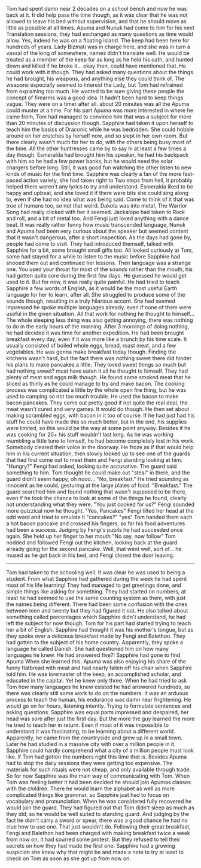 
Tom had spent damn near 2 decades on a school bench and now he was back at it. It did help pass the time though, as it was clear that he was not allowed to leave his bed without supervision, and that he should move as little as possible at all times. Apuma and Nunuk had come to him for his next Translation sessions, they had exchanged as many questions as time would allow.
Yes, indeed he was on a floating island. The keep had been here for hundreds of years. Lady Bizmati was in charge here, and she was in turn a vassal of the king of somewhere, names didn't translate well. He would be treated as a member of the keep for as long as he held his oath, and hunted down and killed if he broke it… okay then, could have mentioned that. He could work with it though.
They had asked many questions about the things he had brought, his weapons, and anything else they could think of. The weapons especially seemed to interest the Lady, but Tom had refrained from explaining too much. He wanted to be sure giving these people the concept of firearms was a good idea. It hadn't been hard to keep things vague. They were on a timer after all. about 20 minutes was all the Apuma could muster at a time. For his part Apuma was more interested in where he came from, Tom had managed to convince him that was a subject for more than 20 minutes of discussion though.
Sapphire had taken it upon herself to teach him the basics of Draconic while he was bedridden. She could hobble around on her crutches by herself now, and so slept in her own room. But there clearly wasn't much for her to do, with the others being busy most of the time. All the other huntresses came by to say hi at least a few times a day though. Esmeralda had brought him his speaker, he had his backpack with him so he had a few power banks, but he would need the solar chargers before long. Still, it was good fun watching the other listen to new kinds of music for the first time.
Sapphire was clearly a fan of the more fast-paced action variety, she had taken right to Two steps from hell, it probably helped there weren't any lyrics to try and understand. Esmeralda liked to be happy and upbeat, and she loved it if there were bits she could sing along to, even if she had no idea what was being said. Come to think of it that was true of humans too, so not that weird. Dakota was into metal, The Warrior Song had really clicked with her it seemed. Jackalope had taken to Rock and roll, and a bit of metal too. And Fengi just loved anything with a dance beat. It was really rather funny how music transcended language, Nunuk and Apuma had been very curious about the speaker but seemed content that it wasn't dangerous, after a short inspection.
As the days had gone by, people had come to visit. They had introduced themself, talked with Sapphire for a bit, some brought small gifts too. All looked curiously at Tom, some had stayed for a while to listen to the music before Sapphire had shooed them out and continued her lessons.
Their language was a strange one. You used your throat for most of the sounds rather than the mouth, his had gotten quite sore during the first few days. He guessed he would get used to it. But for now, it was really quite painful. He had tried to teach Sapphire a few words of English, as it would be the most useful Earth language for her to learn, after all. She struggled to produce some of the sounds though, resulting in a truly hilarious accent. She had seemed impressed he spoke multiple languages already, even if none of them were useful in the given situation. All that work for nothing he thought to himself…
The whole sleeping less thing was also getting annoying, there was nothing to do in the early hours of the morning. After 3 mornings of doing nothing, he had decided it was time for another expedition. He had been brought breakfast every day, even if it was more like a brunch by his time scale. It usually consisted of boiled whole eggs, bread, roast meat, and a few vegetables. He was gonna make breakfast today though.
Finding the kitchens wasn't hard, but the fact there was nothing sweet there did hinder his plans to make pancakes a little. They loved sweet things so much but had nothing sweet? must have eaten it all he thought to himself.
They had plenty of meat and eggs milk though. He found some smoked meat that he sliced as thinly as he could manage to try and make bacon. The cooking process was complicated a little by the whole open fire thing, but he was used to camping so not too much trouble.
He used the bacon to make bacon pancakes. They came out pretty good if not quite the real deal, the meat wasn't cured and very gamey. It would do though. He then set about making scrambled eggs, with bacon in it too of course. If he had just had his stuff he could have made this so much better, but in the end, his supplies were limited, so this would be the way at some point anyway. Besides if he was cooking for 20+ his stuff wouldn't last long.
As he was working mumbling a little tune to himself, he had become completely lost in his work. Somebody cleared their voice in the doorway. He froze as if that would help him in his current situation, then slowly looked up to see one of the guards that had first come out to meet them and Fengi standing looking at him.
"Hungry?" Fengi had asked, looking quite accusative.
The guard said something to him. Tom thought he could make out "steal" in there, and the guard didn't seem happy, oh nooo...
"No, breakfast." He tried sounding as innocent as he could, gesturing at the large plates of food. "Breakfast."
The guard searched him and found nothing that wasn't supposed to be there, even if he took the chance to look at some of the things he found, clearly not understanding what they were.
"You just cooked for us?" Fengi sounded more quizzical now he thought.
"Yes, Pancakes" Fengi tilted her head at the odd word  and tried to emulate it "cancakes?"
"yes" Tom handed them each a hot bacon pancake and crossed his fingers, so far his food adventures had been a success.
Judging by Fengi's pupils he had succeeded once again. She held up her finger to her mouth "No say, now follow" Tom nodded and followed Fengi out the kitchen, looking back at the guard already going for the second pancake. Well, that went well, sort of... he mused as he got back in his bed, and Fengi closed the door leaving.
***
Tom had taken to the schooling well. It was clear he was used to being a student. From what Sapphire had gathered during the week he had spent most of his life learning! They had managed to get greetings done, and simple things like asking for something. They had started on numbers, at least he had seemed to use the same counting system as them, with just the names being different. There had been some confusion with the ones between teen and twenty but they had figured it out. He also talked about something called percentages which Sapphire didn't understand, he had left the subject for now though.
Tom for his part had started trying to teach her a bit of English. Sapphire had thought it was his mother's tongue, but as they spoke over a delicious breakfast made by Fengi and Balethon. They had gotten to the subject of his home country. Apparently, they spoke a language he called Danish. She had questioned him on how many languages he knew. He had answered five?! Sapphire had gone to find Apuma When she learned this.
Apuma was also enjoying his share of the funny flatbread with meat and had nearly fallen off his chair when Sapphire told him. He was loremaster of the keep, an accomplished scholar, and educated in the capital. Yet he knew only three. When he had tried to ask Tom how many languages he knew existed he had answered hundreds, so there was clearly still some work to do on the numbers.
It was an arduous process to teach the human, his endurance was damn near frightening. He would go on for hours, listening intently. Trying to formulate sentences and asking questions. Sapphire was equal parts impressed and despaired, her head was sore after just the first day. But the more the guy learned the more he tried to teach her in return. Even if most of it was impossible to understand it was fascinating, to be learning about a different world. Apparently, he came from the countryside and grew up in a small town. Later he had studied in a massive city with over a million people in it. Sapphire could hardly comprehend what a city of a million people must look like. If Tom had gotten the numbers right this time that is.
Besides Apuma had to stop the daily sessions they were getting too expensive. The materials for such rituals were not cheap, and only available through trade. So for now Sapphire was the main way of communicating with Tom. When Tom was feeling better it had been decided he should join Apumas classes with the children. There he would learn the alphabet as well as more complicated things like grammar, so Sapphire just had to focus on vocabulary and pronunciation.
When he was considered fully recovered he would join the guard. They had figured out that Tom didn't sleep as much as they did, so he would be well suited to standing guard. And judging by the fact he didn't carry a sword or spear, there was a good chance he had no clue how to use one. That just wouldn't do.
Following their great breakfast, Fengi and Balethon had been charged with making breakfast twice a week from now on, it had spurred some protest. But they refused to tell their secrets on how they had made the first one. Sapphire had a growing suspicion she knew why that might be and made a note to try at least to check on Tom as soon as she got up from now on.